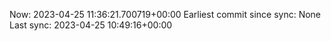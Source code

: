 Now: 2023-04-25 11:36:21.700719+00:00 Earliest commit since sync: None Last sync: 2023-04-25 10:49:16+00:00
